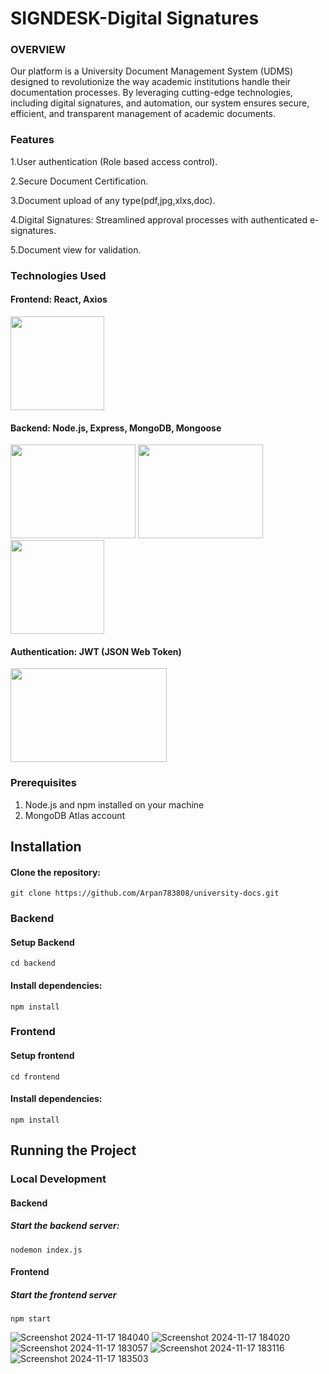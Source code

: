 # SIGNDESK-Digital Signatures
### OVERVIEW

Our platform is a University Document Management System (UDMS) designed to revolutionize the way academic institutions handle their documentation processes. By leveraging cutting-edge technologies, including digital signatures, and automation, our system ensures secure, efficient, and transparent management of academic documents.


### Features
1.User authentication (Role based access control).

2.Secure Document Certification.

3.Document upload of any type(pdf,jpg,xlxs,doc).

4.Digital Signatures: Streamlined approval processes with authenticated e-signatures.

5.Document view for validation.

### Technologies Used

#### Frontend: React, Axios
<img src="https://github.com/Arpan783808/OJ-Project/assets/123624309/f234f9fa-ed17-4cb4-bdc9-60342e1e0bcd" width="150" height="150" />

#### Backend: Node.js, Express, MongoDB, Mongoose
<img src="https://github.com/Arpan783808/OJ-Project/assets/123624309/0f9c5307-3084-43fc-8350-771b83628b64" height="150" width="200"/>
<img src="https://github.com/Arpan783808/OJ-Project/assets/123624309/9f13bc0d-a06c-4309-a395-dbb9447f343e" height="150" width="200"/>
<img src="https://github.com/Arpan783808/OJ-Project/assets/123624309/6098952d-49c0-493f-9477-56c5848b5f88" height="150" width="150"/>


#### Authentication: JWT (JSON Web Token)
<img src="https://github.com/Arpan783808/OJ-Project/assets/123624309/529011b8-896c-48d6-9a4b-0259bfc50011" height="150" width="250"/>


### Prerequisites
1. Node.js and npm installed on your machine
2. MongoDB Atlas account

## Installation


#### Clone the repository:

```git
git clone https://github.com/Arpan783808/university-docs.git
```
### Backend
#### Setup Backend
```git
cd backend
```
 #### Install dependencies:
 ```git
npm install
```


### Frontend
#### Setup frontend
```git
cd frontend
```
 #### Install dependencies:
 ```git
npm install
```


## Running the Project
### Local Development
#### Backend
##### Start the backend server:

```git
nodemon index.js
```

#### Frontend
##### Start the frontend server

```git
npm start
```

![Screenshot 2024-11-17 184040](https://github.com/user-attachments/assets/df5f7b7e-a5e8-49eb-9366-cba4bbaa4484)
![Screenshot 2024-11-17 184020](https://github.com/user-attachments/assets/792b103d-f042-4b99-b3fa-251a960c8fdd)
![Screenshot 2024-11-17 183057](https://github.com/user-attachments/assets/110404b0-0ec3-4f1c-9f5e-22d05fd43d3b)
![Screenshot 2024-11-17 183116](https://github.com/user-attachments/assets/a02831a5-b3e3-4dd9-b99e-9e30e54f61b2)
![Screenshot 2024-11-17 183503](https://github.com/user-attachments/assets/69a787c7-ec90-497e-b30d-9b325657cffe)

